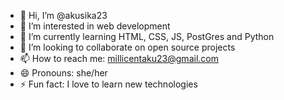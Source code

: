 - 👋 Hi, I’m @akusika23
- 👀 I’m interested in web development
- 🌱 I’m currently learning HTML, CSS, JS, PostGres and Python
- 💞️ I’m looking to collaborate on open source projects
- 📫 How to reach me: millicentaku23@gmail.com
- 😄 Pronouns: she/her
- ⚡ Fun fact: I love to learn new technologies

<!---
akusika23/akusika23 is a ✨ special ✨ repository because its `README.md` (this file) appears on your GitHub profile.
You can click the Preview link to take a look at your changes.
--->
